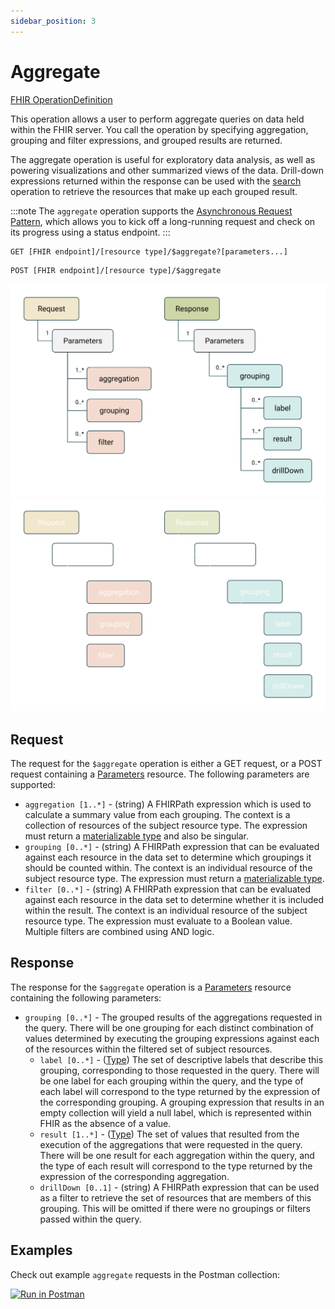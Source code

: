 ```yaml
---
sidebar_position: 3
---
```


# Aggregate

[FHIR OperationDefinition](https://pathling.csiro.au/fhir/OperationDefinition/aggregate-6)

This operation allows a user to perform aggregate queries on data held within
the FHIR server. You call the operation by specifying aggregation, grouping and
filter expressions, and grouped results are returned.

The aggregate operation is useful for exploratory data analysis, as well as
powering visualizations and other summarized views of the data. Drill-down
expressions returned within the response can be used with the [search](./search)
operation to retrieve the resources that make up each grouped result.

:::note
The `aggregate` operation supports the [Asynchronous Request Pattern](../async),
which allows you to kick off a long-running request and check on its progress
using a status endpoint.
:::

```
GET [FHIR endpoint]/[resource type]/$aggregate?[parameters...]
```

```
POST [FHIR endpoint]/[resource type]/$aggregate
```

![Aggregate](../../../src/images/aggregate.svg#light-mode-only "Aggregate")
![Aggregate](../../../src/images/aggregate-dark.svg#dark-mode-only "Aggregate")

## Request

The request for the `$aggregate` operation is either a GET request, or a POST 
request containing a [Parameters](https://hl7.org/fhir/R4/parameters.html) 
resource. The following parameters are supported:

- `aggregation [1..*]` - (string) A FHIRPath expression which is used to
  calculate a summary value from each grouping. The context is a collection of
  resources of the subject resource type. The expression must return a
  [materializable type](/docs/fhirpath/data-types#materializable-types) and also
  be
  singular.
- `grouping [0..*]` - (string) A FHIRPath expression that can be evaluated
  against each resource in the data set to determine which groupings it should
  be counted within. The context is an individual resource of the subject
  resource type. The expression must return a
  [materializable type](/docs/fhirpath/data-types#materializable-types).
- `filter [0..*]` - (string) A FHIRPath expression that can be evaluated against
  each resource in the data set to determine whether it is included within the
  result. The context is an individual resource of the subject resource type.
  The expression must evaluate to a Boolean value. Multiple filters are combined
  using AND logic.
  
## Response

The response for the `$aggregate` operation is a
[Parameters](https://hl7.org/fhir/R4/parameters.html) resource containing the
following parameters:

- `grouping [0..*]` - The grouped results of the aggregations requested in the 
  query. There will be one grouping for each distinct combination of values 
  determined by executing the grouping expressions against each of the resources 
  within the filtered set of subject resources.
  - `label [0..*]` - ([Type](https://hl7.org/fhir/R4/datatypes.html#primitive))
    The set of descriptive labels that describe this grouping, corresponding to
    those requested in the query. There will be one label for each grouping
    within the query, and the type of each label will correspond to the type
    returned by the expression of the corresponding grouping. A grouping
    expression that results in an empty collection will yield a null label,
    which is represented within FHIR as the absence of a value.
  - `result [1..*]` - ([Type](https://hl7.org/fhir/R4/datatypes.html#primitive))
    The set of values that resulted from the execution of the aggregations that
    were requested in the query. There will be one result for each aggregation
    within the query, and the type of each result will correspond to the type
    returned by the expression of the corresponding aggregation.
  - `drillDown [0..1]` - (string) A FHIRPath expression that can be used as a
    filter to retrieve the set of resources that are members of this grouping.
    This will be omitted if there were no groupings or filters passed within the
    query.

## Examples

Check out example `aggregate` requests in the Postman collection:

<a class="postman-link"
href="https://documenter.getpostman.com/view/634774/UVsQs48s#83ef69d8-0cb7-43c2-9f43-f55ffb3ed940">
<img src="https://run.pstmn.io/button.svg" alt="Run in Postman"/></a>
